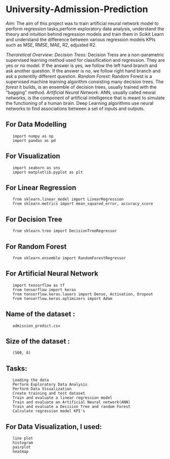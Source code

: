 # University-Admission-Prediction

*Aim:* The aim of this project was to train artificial neural network model to perform regression tasks,perform exploratory data analysis, understand the theory and intuition behind regression models and train them in Scikit Learn and understand the difference between various regression models KPIs such as MSE, RMSE, MAE, R2, adjusted R2.

*Theroretical Overview:*
*Decision Tress:* Decision Tress are a non-parametric supervised learning method used for classification and regression. They are yes or no model. If the answer is yes, we follow the left hand branch and ask another question. If the answer is no, we follow right hand branch and ask a potentilly different question.
*Random Forest:* Random Forest is a supervised machine learning algorithm consisting many decision trees. The *forest* it builds, is an ensemble of decision trees, usually trained with the “bagging” method.
*Artificial Neural Network:* ANN, usually called neural networks, is the component of artificial intelligence that is meant to simulate the functioning of a human brain. Deep Learning algorithms use neural networks to find associations between a set of inputs and outputs. 

## For Data Modelling  
       import numpy as np
       import pandas as pd

## For Visualization 
       import seaborn as sns 
       import matplotlib.pyplot as plt 

## For Linear Regression
       from sklearn.linear_model import LinearRegression
       from sklearn.metrics import mean_squared_error, accuracy_score

## For Decision Tree
       from sklearn.tree import DecisionTreeRegressor
                    
## For Random Forest
       from sklearn.ensemble import RandomForestRegressor

## For Artificial Neural Network
       import tensorflow as tf
       from tensorflow import keras
       from tensorflow.keras.layers import Dense, Activation, Dropout
       from tensorflow.keras.optimizers import Adam
                  
## Name of the dataset : 
       admission_predict.csv

## Size of the dataset : 
       (500, 8)

## Tasks:
       Loading the data
       Perform Exploratory Data Analysis
       Perform Data Visualization
       Create training and test dataset
       Train and evaluate a linear regression model
       Train and evaluate an Artificial Neural network(ANN)
       Train and evaluate a Decision Tree and random Forest
       Calculate regression model KPI's

## For Data Visualization, I used:
       line plot
       histogram
       pairplot
       heatmap
